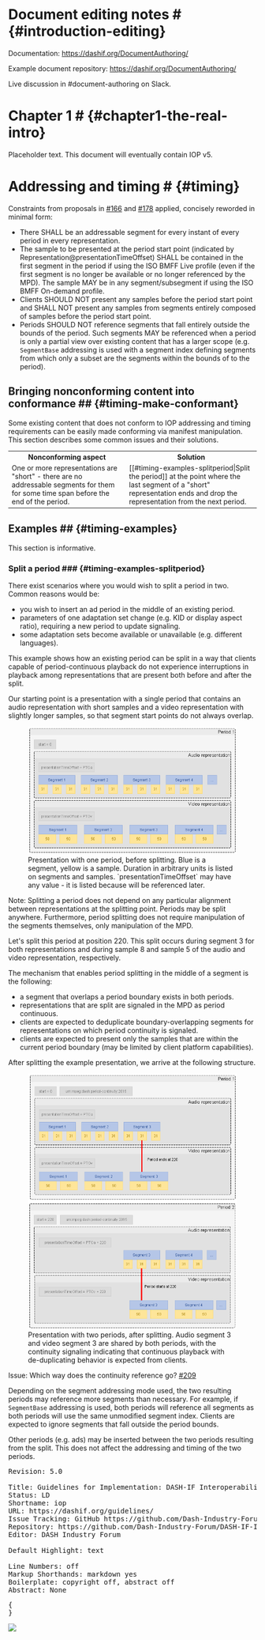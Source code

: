 # Document editing notes # {#introduction-editing}

Documentation: https://dashif.org/DocumentAuthoring/

Example document repository: https://dashif.org/DocumentAuthoring/

Live discussion in #document-authoring on Slack.

# Chapter 1 # {#chapter1-the-real-intro}

Placeholder text. This document will eventually contain IOP v5.

# Addressing and timing # {#timing}

Constraints from proposals in [#166](https://github.com/Dash-Industry-Forum/DASH-IF-IOP/issues/166) and [#178](https://github.com/Dash-Industry-Forum/DASH-IF-IOP/issues/178) applied, concisely reworded in minimal form:

* There SHALL be an addressable segment for every instant of every period in every representation.
* The sample to be presented at the period start point (indicated by Representation@presentationTimeOffset) SHALL be contained in the first segment in the period if using the ISO BMFF Live profile (even if the first segment is no longer be available or no longer referenced by the MPD). The sample MAY be in any segment/subsegment if using the ISO BMFF On-demand profile.
* Clients SHOULD NOT present any samples before the period start point and SHALL NOT present any samples from segments entirely composed of samples before the period start point.
* Periods SHOULD NOT reference segments that fall entirely outside the bounds of the period. Such segments MAY be referenced when a period is only a partial view over existing content that has a larger scope (e.g. `SegmentBase` addressing is used with a segment index defining segments from which only a subset are the segments within the bounds of to the period).

## Bringing nonconforming content into conformance ## {#timing-make-conformant}

Some existing content that does not conform to IOP addressing and timing requirements can be easily made conforming via manifest manipulation. This section describes some common issues and their solutions.

<table class="def">
	<tr>
		<th>Nonconforming aspect</th>
		<th>Solution</th>
	</tr>
	<tr>
		<td>One or more representations are "short" - there are no addressable segments for them for some time span before the end of the period.</td>
		<td>[[#timing-examples-splitperiod|Split the period]] at the point where the last segment of a "short" representation ends and drop the representation from the next period.</td>
	</tr>
</table>

## Examples ## {#timing-examples}

This section is informative.

### Split a period ### {#timing-examples-splitperiod}

There exist scenarios where you would wish to split a period in two. Common reasons would be:

* you wish to insert an ad period in the middle of an existing period.
* parameters of one adaptation set change (e.g. KID or display aspect ratio), requiring a new period to update signaling.
* some adaptation sets become available or unavailable (e.g. different languages).

This example shows how an existing period can be split in a way that clients capable of period-continuous playback do not experience interruptions in playback among representations that are present both before and after the split.

Our starting point is a presentation with a single period that contains an audio representation with short samples and a video representation with slightly longer samples, so that segment start points do not always overlap.

<figure>
	<img src="Images/Timing/SplitInTwoPeriods - Before.png" />
	<figcaption>Presentation with one period, before splitting. Blue is a segment, yellow is a sample. Duration in arbitrary units is listed on segments and samples. `presentationTimeOffset` may have any value - it is listed because will be referenced later.</figcaption>
</figure>

Note: Splitting a period does not depend on any particular alignment between representations at the splitting point. Periods may be split anywhere. Furthermore, period splitting does not require manipulation of the segments themselves, only manipulation of the MPD.

Let's split this period at position 220. This split occurs during segment 3 for both representations and during sample 8 and sample 5 of the audio and video representation, respectively.

The mechanism that enables period splitting in the middle of a segment is the following:

* a segment that overlaps a period boundary exists in both periods.
* representations that are split are signaled in the MPD as period continuous.
* clients are expected to deduplicate boundary-overlapping segments for representations on which period continuity is signaled.
* clients are expected to present only the samples that are within the current period boundary (may be limited by client platform capabilities).

After splitting the example presentation, we arrive at the following structure.

<figure>
	<img src="Images/Timing/SplitInTwoPeriods - After.png" />
	<figcaption>Presentation with two periods, after splitting. Audio segment 3 and video segment 3 are shared by both periods, with the continuity signaling indicating that continuous playback with de-duplicating behavior is expected from clients.</figcaption>
</figure>

Issue: Which way does the continuity reference go? [#209](https://github.com/Dash-Industry-Forum/DASH-IF-IOP/issues/209)

Depending on the segment addressing mode used, the two resulting periods may reference more segments than necessary. For example, if `SegmentBase` addressing is used, both periods will reference all segments as both periods will use the same unmodified segment index. Clients are expected to ignore segments that fall outside the period bounds.

Other periods (e.g. ads) may be inserted between the two periods resulting from the split. This does not affect the addressing and timing of the two periods.



<!-- Document metadata follows. The below sections are used by the document compiler and are not directly visible. -->

<pre class="metadata">
Revision: 5.0

Title: Guidelines for Implementation: DASH-IF Interoperability Points
Status: LD
Shortname: iop
URL: https://dashif.org/guidelines/
Issue Tracking: GitHub https://github.com/Dash-Industry-Forum/DASH-IF-IOP/issues
Repository: https://github.com/Dash-Industry-Forum/DASH-IF-IOP GitHub
Editor: DASH Industry Forum

Default Highlight: text
<!-- Enabling line numbers breaks code blocks in PDF! (2018-10-02) -->
Line Numbers: off
Markup Shorthands: markdown yes
Boilerplate: copyright off, abstract off
Abstract: None
</pre>

<!-- Example of custom bibliography entries. Prefer adding your document to SpecRef over maintaining a custom definition. -->
<pre class="biblio">
{
}
</pre>

<pre boilerplate="logo">
<a href="https://dashif.org/"><img src="Images/DASH-IF.png" /></a>
</pre>